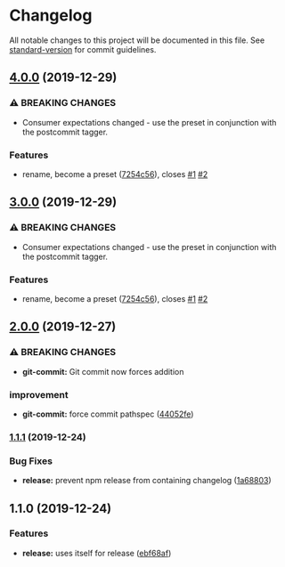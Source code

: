 # Changelog

All notable changes to this project will be documented in this file. See [standard-version](https://github.com/conventional-changelog/standard-version) for commit guidelines.

## [4.0.0](https://github.com/overlayed-app/standard-version-tagger/compare/v2.0.0...v4.0.0) (2019-12-29)


### ⚠ BREAKING CHANGES

* Consumer expectations changed - use the preset in conjunction with the postcommit
tagger.

### Features

* rename, become a preset ([7254c56](https://github.com/overlayed-app/standard-version-tagger/commit/7254c563438eaf76f633ca23b42bb2ccf744f724)), closes [#1](https://github.com/overlayed-app/standard-version-tagger/issues/1) [#2](https://github.com/overlayed-app/standard-version-tagger/issues/2)

## [3.0.0](https://github.com/overlayed-app/standard-version-tagger/compare/v2.0.0...v3.0.0) (2019-12-29)


### ⚠ BREAKING CHANGES

* Consumer expectations changed - use the preset in conjunction with the postcommit
tagger.

### Features

* rename, become a preset ([7254c56](https://github.com/overlayed-app/standard-version-tagger/commit/7254c563438eaf76f633ca23b42bb2ccf744f724)), closes [#1](https://github.com/overlayed-app/standard-version-tagger/issues/1) [#2](https://github.com/overlayed-app/standard-version-tagger/issues/2)

## [2.0.0](https://github.com/overlayed-app/standard-version-tagger/compare/v1.1.1...v2.0.0) (2019-12-27)


### ⚠ BREAKING CHANGES

* **git-commit:** Git commit now forces addition

### improvement

* **git-commit:** force commit pathspec ([44052fe](https://github.com/overlayed-app/standard-version-tagger/commit/44052fe628b1ef183f39d7ddbae86acf1b54ae9e))

### [1.1.1](https://github.com/overlayed-app/standard-version-tagger/compare/v1.1.0...v1.1.1) (2019-12-24)


### Bug Fixes

* **release:** prevent npm release from containing changelog ([1a68803](https://github.com/overlayed-app/standard-version-tagger/commit/1a688034ffb3e68af67c381a5b95812a4222fa8a))

## 1.1.0 (2019-12-24)


### Features

* **release:** uses itself for release ([ebf68af](https://github.com/overlayed-app/standard-version-tagger/commit/ebf68af07f6146bc63f32f2d3c7097446d77dac2))
